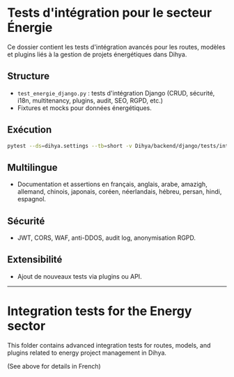 # Tests d'intégration pour le secteur Énergie

Ce dossier contient les tests d'intégration avancés pour les routes, modèles et plugins liés à la gestion de projets énergétiques dans Dihya.

## Structure
- `test_energie_django.py` : tests d'intégration Django (CRUD, sécurité, i18n, multitenancy, plugins, audit, SEO, RGPD, etc.)
- Fixtures et mocks pour données énergétiques.

## Exécution

```bash
pytest --ds=dihya.settings --tb=short -v Dihya/backend/django/tests/integration/energie/
```

## Multilingue
- Documentation et assertions en français, anglais, arabe, amazigh, allemand, chinois, japonais, coréen, néerlandais, hébreu, persan, hindi, espagnol.

## Sécurité
- JWT, CORS, WAF, anti-DDOS, audit log, anonymisation RGPD.

## Extensibilité
- Ajout de nouveaux tests via plugins ou API.

---

# Integration tests for the Energy sector

This folder contains advanced integration tests for routes, models, and plugins related to energy project management in Dihya.

(See above for details in French)

